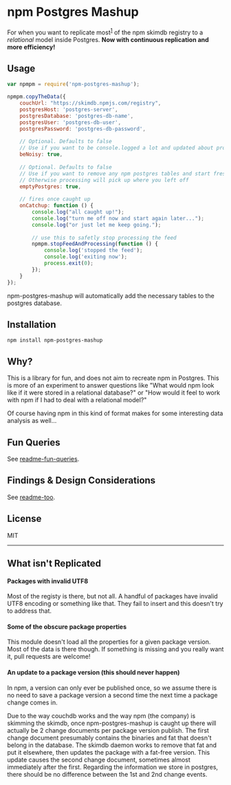# npm Postgres Mashup

For when you want to replicate most<sup>[1](#1)</sup> of the npm skimdb registry to a *relational* model inside Postgres. **Now with continuous replication and more efficiency!**



## Usage

```js  
var npmpm = require('npm-postgres-mashup');

npmpm.copyTheData({
    couchUrl: "https://skimdb.npmjs.com/registry",
    postgresHost: 'postgres-server',
    postgresDatabase: 'postgres-db-name',
    postgresUser: 'postgres-db-user',
    postgresPassword: 'postgres-db-password',
    
    // Optional. Defaults to false
    // Use if you want to be console.logged a lot and updated about progress
    beNoisy: true,             
    
    // Optional. Defaults to false
    // Use if you want to remove any npm postgres tables and start fresh
    // Otherwise processing will pick up where you left off
    emptyPostgres: true, 
    
    // fires once caught up
    onCatchup: function () {
        console.log("all caught up!");
        console.log("turn me off now and start again later...");
        console.log("or just let me keep going.");
        
        // use this to safetly stop processing the feed 
        npmpm.stopFeedAndProcessing(function () {
            console.log('stopped the feed');
            console.log('exiting now');
            process.exit(0);
        });
    }
});

```

npm-postgres-mashup will automatically add the necessary tables to the postgres database. 



## Installation

```
npm install npm-postgres-mashup
```



## Why?

This is a library for fun, and does not aim to recreate npm in Postgres. This is more of an experiment to answer questions like "What would npm look like if it were stored in a relational database?" or "How would it feel to work with npm if I had to deal with a relational model?"

Of course having npm in this kind of format makes for some interesting data analysis as well...



## Fun Queries

See [readme-fun-queries](readme-fun-queries.md).



## Findings & Design Considerations

See [readme-too](readme-too.md).



## License

MIT



---------------------------
<a name="1"></a>
## What isn't Replicated


#### Packages with invalid UTF8 

Most of the registy is there, but not all. A handful of packages have invalid UTF8 encoding or something like that. They fail to insert and this doesn't try to address that.

#### Some of the obscure package properties

This module doesn't load all the properties for a given package version. Most of the data is there though. If something is missing and you really want it, pull requests are welcome! 

#### An update to a package version (this should never happen)

In npm, a version can only ever be published once, so we assume there is no need to save a package version a second time the next time a package change comes in.

Due to the way couchdb works and the way npm (the company) is skimming the skimdb, once npm-postgres-mashup is caught up there will actually be 2 change documents per package version publish. The first change document presumably contains the binaries and fat that doesn't belong in the database. The skimdb daemon works to remove that fat and put it elsewhere, then updates the package with a fat-free version. This update causes the second change document, sometimes almost immediately after the first. Regarding the information we store in postgres, there should be no difference between the 1st and 2nd change events.

